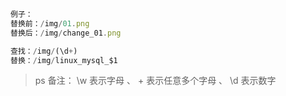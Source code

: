 ```javascript
例子：
替换前：/img/01.png
替换后：/img/change_01.png

查找：/img/(\d+)
替换：/img/linux_mysql_$1
```

>ps 备注：
\w 表示字母 、 \+ 表示任意多个字母 、 \d 表示数字